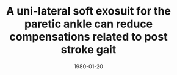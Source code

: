 ---
title: "A uni-lateral soft exosuit for the paretic ankle can reduce compensations related to post stroke gait"
collection: publications
permalink: /publication/CO-1
date: 1980-01-20
venue: 'Engineering'
citation: '<b>Kudzia P.</b>, Bae J., Sloot L., Long A., Hendron K., Holt K., O’Donnell K., Ellis T., Awad L., Walsh C., A uni-lateral soft exosuit for the paretic ankle can reduce compensations related to post stroke gait, <i>American Society of Biomechanics 41st Meeting </i>. Boulder, Colorado, USA. <b>2017</b>'
---